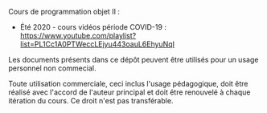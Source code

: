 Cours de programmation objet II :
 - Été 2020 - cours vidéos période COVID-19 : https://www.youtube.com/playlist?list=PL1Cc1A0PTWeccLEjyu443oauL6EhyuNqI

Les documents présents dans ce dépôt peuvent être utilisés pour un usage personnel non commecial.

Toute utilisation commerciale, ceci inclus l'usage pédagogique, doit être réalisé avec l'accord de l'auteur principal et doit être renouvelé à chaque itération du cours. Ce droit n'est pas transférable.
